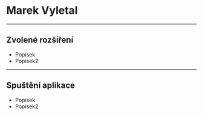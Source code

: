 # Marek Vyletal
---
## Zvolené rozšíření
- Popisek
- Popisek2
---
## Spuštění aplikace

- Popisek
- Popisek2